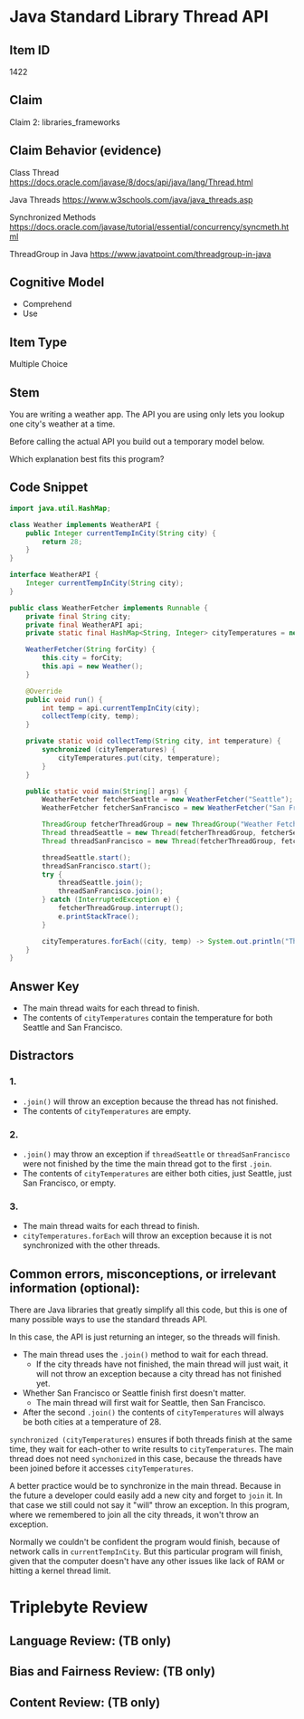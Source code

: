 # Java Standard Library Thread API

## Item ID
1422

## Claim
Claim 2: libraries_frameworks


## Claim Behavior (evidence)
Class Thread
https://docs.oracle.com/javase/8/docs/api/java/lang/Thread.html

Java Threads
https://www.w3schools.com/java/java_threads.asp

Synchronized Methods
https://docs.oracle.com/javase/tutorial/essential/concurrency/syncmeth.html

ThreadGroup in Java
https://www.javatpoint.com/threadgroup-in-java


## Cognitive Model
* Comprehend
* Use


## Item Type
Multiple Choice


## Stem
You are writing a weather app.
The API you are using only lets you lookup one city's weather at a time.

Before calling the actual API you build out a temporary model below.

Which explanation best fits this program?

## Code Snippet
```java
import java.util.HashMap;

class Weather implements WeatherAPI {
    public Integer currentTempInCity(String city) {
        return 28;
    }
}

interface WeatherAPI {
    Integer currentTempInCity(String city);
}

public class WeatherFetcher implements Runnable {
    private final String city;
    private final WeatherAPI api;
    private static final HashMap<String, Integer> cityTemperatures = new HashMap<>();

    WeatherFetcher(String forCity) {
        this.city = forCity;
        this.api = new Weather();
    }

    @Override
    public void run() {
        int temp = api.currentTempInCity(city);
        collectTemp(city, temp);
    }

    private static void collectTemp(String city, int temperature) {
        synchronized (cityTemperatures) {
            cityTemperatures.put(city, temperature);
        }
    }

    public static void main(String[] args) {
        WeatherFetcher fetcherSeattle = new WeatherFetcher("Seattle");
        WeatherFetcher fetcherSanFrancisco = new WeatherFetcher("San Francisco");

        ThreadGroup fetcherThreadGroup = new ThreadGroup("Weather Fetcher");
        Thread threadSeattle = new Thread(fetcherThreadGroup, fetcherSeattle);
        Thread threadSanFrancisco = new Thread(fetcherThreadGroup, fetcherSanFrancisco);

        threadSeattle.start();
        threadSanFrancisco.start();
        try {
            threadSeattle.join();
            threadSanFrancisco.join();
        } catch (InterruptedException e) {
            fetcherThreadGroup.interrupt();
            e.printStackTrace();
        }

        cityTemperatures.forEach((city, temp) -> System.out.println("The temperature in " + city + " is " + temp));
    }
}
```

## Answer Key
* The main thread waits for each thread to finish.
* The contents of `cityTemperatures` contain the temperature for both Seattle and San Francisco.

## Distractors

### 1.
* `.join()` will throw an exception because the thread has not finished.
* The contents of `cityTemperatures` are empty.

### 2.
* `.join()` may throw an exception if `threadSeattle` or `threadSanFrancisco` were not finished by the time the main thread got to the first `.join`.
* The contents of `cityTemperatures` are either both cities, just Seattle, just San Francisco, or empty.

### 3.
* The main thread waits for each thread to finish.
* `cityTemperatures.forEach` will throw an exception because it is not synchronized with the other threads. 


## Common errors, misconceptions, or irrelevant information (optional):
There are Java libraries that greatly simplify all this code, but this is one of many possible ways to use the standard threads API.

In this case, the API is just returning an integer, so the threads will finish.

* The main thread uses the `.join()` method to wait for each thread.
    * If the city threads have not finished, the main thread will just wait, it will not throw an exception because a city thread has not finished yet.
* Whether San Francisco or Seattle finish first doesn't matter.
    * The main thread will first wait for Seattle, then San Francisco.
* After the second `.join()` the contents of `cityTemperatures` will always be both cities at a temperature of 28.

`synchronized (cityTemperatures)` ensures if both threads finish at the same time, they wait for each-other to write results to `cityTemperatures`.
The main thread does not need `synchonized` in this case, because the threads have been joined before it accesses `cityTemperatures`.

A better practice would be to synchronize in the main thread.
Because in the future a developer could easily add a new city and forget to `join` it.
In that case we still could not say it "will" throw an exception.
In this program, where we remembered to join all the city threads, it won't throw an exception.

Normally we couldn't be confident the program would finish, because of network calls in `currentTempInCity`.
But this particular program will finish, given that the computer doesn't have any other issues like lack of RAM
or hitting a kernel thread limit.

# Triplebyte Review


## Language Review: (TB only)


## Bias and Fairness Review: (TB only)


## Content Review: (TB only)


